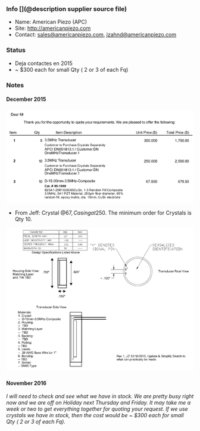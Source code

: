 ### Info [](@description supplier source file)

* Name: American Piezo (APC)
* Site: http://americanpiezo.com
* Contact: sales@americanpiezo.com, jzahnd@americanpiezo.com

### Status

* Deja contactes en 2015
* ~ $300 each for small Qty ( 2 or 3 of each Fq)

### Notes

#### December 2015

![](/retired/cletus/suppliers/americanpiezo/quote.png)

* From Jeff: Crystal @67$, Casing at 250$. The minimum order for Crystals is Qty 10.

![](/retired/cletus/suppliers/americanpiezo/structure.png)

#### November 2016

_I will need to check and see what we have in stock. We are pretty busy right now and we are off on Holiday next Thursday and Friday. It may take me a week or two to get everything together for quoting your request. If we use crystals we have in stock, then the cost would be ~ $300 each for small Qty ( 2 or 3 of each Fq)._

